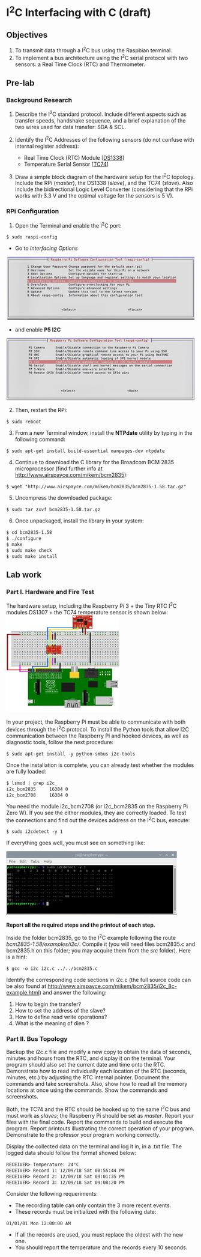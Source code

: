 # I<sup>2</sup>C Interfacing with C (draft)

## Objectives
1. To transmit data through a I<sup>2</sup>C bus using the Raspbian terminal.
2. To implement a bus architecture using the I<sup>2</sup>C serial protocol with two sensors: a Real Time Clock (RTC) and Thermometer.

## Pre-lab
### Background Research
1. Describe the I<sup>2</sup>C standard protocol. Include different aspects such as transfer speeds, handshake sequence, and a brief explanation of the two wires used for data transfer: SDA & SCL.

2. Identify the I<sup>2</sup>C Addresses of the following sensors (do not confuse with internal register address):
   * Real Time Clock (RTC) Module [[DS1338](https://datasheets.maximintegrated.com/en/ds/DS1307.pdf)]
   * Temperature Serial Sensor [[TC74](https://ww1.microchip.com/downloads/en/DeviceDoc/21462D.pdf)]

3. Draw a simple block diagram of the hardware setup for the I<sup>2</sup>C topology. Include the RPi (*master*), the DS1338 (*slave*), and the TC74 (*slave*). Also include the bidirectional Logic Level Converter (considering that the RPi works with 3.3 V and the optimal voltage for the sensors is 5 V).

### RPi Configuration
1. Open the Terminal and enable the I<sup>2</sup>C port:
```
$ sudo raspi-config
```
   * Go to *Interfacing Options* 

![Interfacing options screen](img/fig01.png)

   * and enable **P5 I2C**

![I2C enabling screen](img/fig02.png)

2. Then, restart the RPi:
```
$ sudo reboot
```
3. From a new Terminal window, install the **NTPdate** utility by typing in the following command:
```
$ sudo apt-get install build-essential manpages-dev ntpdate
```
4. Continue to download the C library for the Broadcom BCM 2835 microprocessor (find further info at http://www.airspayce.com/mikem/bcm2835):
```
$ wget "http://www.airspayce.com/mikem/bcm2835/bcm2835-1.58.tar.gz"
```
5. Uncompress the downloaded package:
```
$ sudo tar zxvf bcm2835-1.58.tar.gz
```
6. Once unpackaged, install the library in your system:
```
$ cd bcm2835-1.58
$ ./configure
$ make
$ sudo make check
$ sudo make install
```
## Lab work
### Part I. Hardware and Fire Test
The hardware setup, including the Raspberry Pi 3 + the Tiny RTC I<sup>2</sup>C modules DS1307 + the TC74 temperature sensor is shown below:
![Hardware setup](img/fig04.png)

In your project, the Raspberry Pi must be able to communicate with both devices through the I<sup>2</sup>C protocol. To install the Python tools that allow I2C communication between the Raspberry Pi and hooked devices, as well as diagnostic tools, follow the next procedure:
```
$ sudo apt-get install -y python-smbus i2c-tools
```
Once the installation is complete, you can already test whether the modules are fully loaded:
```
$ lsmod | grep i2c_
i2c_bcm2835		16384 0
i2c_bcm2708		16384 0
```
You need the module i2c_bcm2708 (or i2c_bcm2835 on the Raspberry Pi Zero W). If you see the either modules, they are correctly loaded. To test the connections and find out the devices address on the I<sup>2</sup>C bus, execute:
```
$ sudo i2cdetect -y 1
```
If everything goes well, you must see on something like:

![1i2 detect screen](img/fig03.png)

**Report all the required steps and the printout of each step.**

Inside the folder bcm2835, go to the I<sup>2</sup>C example following the route *bcm2835-1.58/examples/i2c/*. Compile it (you will need files bcm2835.c and bcm2835.h on this folder; you may acquire them from the *src* folder). Here is a hint:
```
$ gcc -o i2c i2c.c ../../bcm2835.c
```
Identify the corresponding code sections in i2c.c (the full source code can be also found at http://www.airspayce.com/mikem/bcm2835/i2c_8c-example.html) and answer the following:
1. How to begin the transfer?
2. How to set the address of the slave?
3. How to define read write operations?
4. What is the meaning of  dlen ?

### Part II. Bus Topology
Backup the i2c.c file and modify a new copy to obtain the data of seconds, minutes and hours from the RTC, and display it on the terminal. Your program should also set the current date and time onto the RTC. Demonstrate how to read individually each location of the RTC (seconds, minutes, etc.) by adjusting the RTC internal pointer. Document the commands and take screenshots. Also, show how to read all the memory locations at once using the commands. Show the commands and screenshots.

Both, the TC74 and the RTC should be hooked up to the same I<sup>2</sup>C bus and must work as *slaves*; the Raspberry Pi should be set as *master*. Report your files with the final code. Report the commands to build and execute the program. Report printouts illustrating the correct operation of your program. Demonstrate to the professor your program working correctly.

Display the collected data on the terminal and log it in, in a .txt file. The logged data should follow the format showed below:
```
RECEIVER> Temperature: 24°C
RECEIVER> Record 1: 12/09/18 Sat 08:55:44 PM
RECEIVER> Record 2: 12/09/18 Sat 09:01:35 PM
RECEIVER> Record 3: 12/09/18 Sat 09:08:20 PM
```
Consider the following requeriments:
* The recording table can only contain the 3 more recent events.
* These records must be initialized with the following date:
```
01/01/01 Mon 12:00:00 AM	
```
* If all the records are used, you must replace the oldest with the new one.
* You should report the temperature and the records every 10 seconds. 
